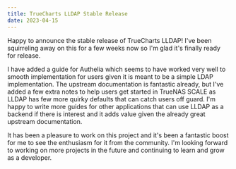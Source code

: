 ```yaml
---
title: TrueCharts LLDAP Stable Release
date: 2023-04-15
---
```

Happy to announce the stable release of TrueCharts LLDAP! I've been squirreling away on this for a few weeks now so I'm glad it's finally ready for release.

I have added a guide for Authelia which seems to have worked very well to smooth implementation for users given it is meant to be a simple LDAP implementation. The upstream documentation is fantastic already, but I've added a few extra notes to help users get started in TrueNAS SCALE as LLDAP has few more quirky defaults that can catch users off guard. I'm happy to write more guides for other applications that can use LLDAP as a backend if there is interest and it adds value given the already great upstream documentation.

It has been a pleasure to work on this project and it's been a fantastic boost for me to see the enthusiasm for it from the community. I'm looking forward to working on more projects in the future and continuing to learn and grow as a developer.
